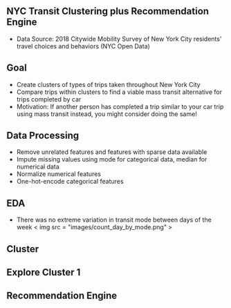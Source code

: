 NYC Transit Clustering plus Recommendation Engine
-
- Data Source: 2018 Citywide Mobility Survey of New York City residents' travel choices and behaviors (NYC Open Data)

Goal
-
- Create clusters of types of trips taken throughout New York City
- Compare trips within clusters to find a viable mass transit alternative for trips completed by car
- Motivation: If another person has completed a trip similar to your car trip using mass transit instead, you might consider doing the same!

Data Processing
-
- Remove unrelated features and features with sparse data available
- Impute missing values using mode for categorical data, median for numerical data
- Normalize numerical features
- One-hot-encode categorical features

EDA
-
- There was no extreme variation in transit mode between days of the week 
< img src = "images/count_day_by_mode.png" > 

Cluster
-

Explore Cluster 1
-

Recommendation Engine
-
